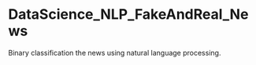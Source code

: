 # DataScience_NLP_FakeAndReal_News
Binary classification the news using natural language processing.
